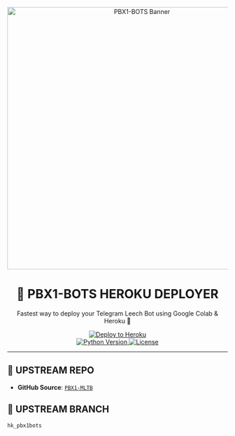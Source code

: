 <p align="center">
  <img src="https://i.ibb.co/TBbhRznQ/photo-2025-07-08-13-35-26-7524704233539502104.jpg" alt="PBX1-BOTS Banner" width="600"/>
</p>

<h1 align="center">👑 PBX1-BOTS HEROKU DEPLOYER</h1>
<p align="center">Fastest way to deploy your Telegram Leech Bot using Google Colab & Heroku 🚀</p>

<p align="center">
  <a href="https://colab.research.google.com/drive/1EYzaJiUMNDbRoH6f5PoWUT_cfLMhuzOe">
    <img src="https://www.herokucdn.com/deploy/button.svg" alt="Deploy to Heroku"/>
  </a>
  <br/>
  <a href="https://www.python.org/">
    <img src="https://img.shields.io/badge/Python-3.10-blue?logo=python" alt="Python Version"/>
  </a>
  <a href="https://opensource.org/licenses/MIT">
    <img src="https://img.shields.io/badge/License-MIT-green.svg" alt="License"/>
  </a>
</p>

---

## 📁 UPSTREAM REPO

- **GitHub Source**: [`PBX1-MLTB`](https://github.com/jatt-bot/PBX1-MLTB)

## 🌿 UPSTREAM BRANCH

```bash
hk_pbx1bots

